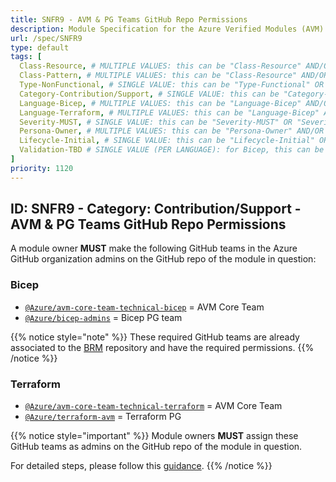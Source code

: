 ```yaml
---
title: SNFR9 - AVM & PG Teams GitHub Repo Permissions
description: Module Specification for the Azure Verified Modules (AVM) program
url: /spec/SNFR9
type: default
tags: [
  Class-Resource, # MULTIPLE VALUES: this can be "Class-Resource" AND/OR "Class-Pattern" AND/OR "Class-Utility"
  Class-Pattern, # MULTIPLE VALUES: this can be "Class-Resource" AND/OR "Class-Pattern" AND/OR "Class-Utility"
  Type-NonFunctional, # SINGLE VALUE: this can be "Type-Functional" OR "Type-NonFunctional"
  Category-Contribution/Support, # SINGLE VALUE: this can be "Category-Testing" OR "Category-Telemetry" OR "Category-Contribution/Support" OR "Category-Documentation" OR "Category-CodeStyle" OR "Category-Naming/Composition" OR "Category-Inputs/Outputs" OR "Category-Release/Publishing"
  Language-Bicep, # MULTIPLE VALUES: this can be "Language-Bicep" AND/OR "Language-Terraform"
  Language-Terraform, # MULTIPLE VALUES: this can be "Language-Bicep" AND/OR "Language-Terraform"
  Severity-MUST, # SINGLE VALUE: this can be "Severity-MUST" OR "Severity-SHOULD" OR "Severity-MAY"
  Persona-Owner, # MULTIPLE VALUES: this can be "Persona-Owner" AND/OR "Persona-Contributor"
  Lifecycle-Initial, # SINGLE VALUE: this can be "Lifecycle-Initial" OR "Lifecycle-BAU" OR "Lifecycle-EOL"
  Validation-TBD # SINGLE VALUE (PER LANGUAGE): for Bicep, this can be "Validation-BCP/Manual" OR "Validation-BCP/CI/Informational" OR "Validation-BCP/CI/Enforced" and for Terraform, this can be "Validation-TF/Manual" OR "Validation-TF/CI/Informational" OR "Validation-TF/CI/Enforced"
]
priority: 1120
---
```


## ID: SNFR9 - Category: Contribution/Support - AVM & PG Teams GitHub Repo Permissions

A module owner **MUST** make the following GitHub teams in the Azure GitHub organization admins on the GitHub repo of the module in question:

### Bicep

- [`@Azure/avm-core-team-technical-bicep`](https://github.com/orgs/zojovano/teams/avm-core-team-technical-bicep) = AVM Core Team
- [`@Azure/bicep-admins`](https://github.com/orgs/zojovano/teams/bicep-admins) = Bicep PG team

{{% notice style="note" %}}
These required GitHub teams are already associated to the [BRM](https://aka.ms/BRM) repository and have the required permissions.
{{% /notice %}}

### Terraform

- [`@Azure/avm-core-team-technical-terraform`](https://github.com/orgs/zojovano/teams/avm-core-team-technical-terraform) = AVM Core Team
- [`@Azure/terraform-avm`](https://github.com/orgs/zojovano/teams/terraform-avm) = Terraform PG

{{% notice style="important" %}}
Module owners **MUST** assign these GitHub teams as admins on the GitHub repo of the module in question.

For detailed steps, please follow this [guidance](https://docs.github.com/repositories/managing-your-repositorys-settings-and-features/managing-repository-settings/managing-teams-and-people-with-access-to-your-repository#inviting-a-team-or-person).
{{% /notice %}}

